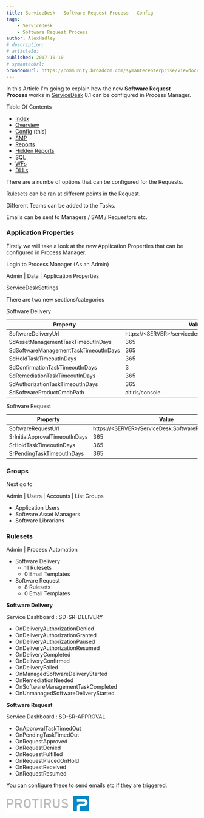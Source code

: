 ```yaml
---
title: ServiceDesk - Software Request Process - Config
tags:
    - ServiceDesk
    - Software Request Process
author: AlexHedley
# description: 
# articleId: 
published: 2017-10-10
# symantecUrl:
broadcomUrl: https://community.broadcom.com/symantecenterprise/viewdocument/servicedesk-software-request-proc-1?CommunityKey=04ead5e9-3643-4118-b853-afa5a58710c6&tab=librarydocuments
---
```


In this Article I'm going to explain how the new **Software Request Process** works in [ServiceDesk](https://www.symantec.com/products/service-desk) 8.1 can be configured in Process Manager.

Table Of Contents
  
- [Index](https://community.broadcom.com/symantecenterprise/viewdocument?DocumentKey=253f9b2f-045e-4e05-acb9-fcc37005f674&amp;CommunityKey=206bac34-051d-4ea1-b726-4ea8778c1986&amp;tab=librarydocuments)
- [Overview](https://community.broadcom.com/symantecenterprise/viewdocument?DocumentKey=a5fdba6d-707b-44be-a051-b08e5a5cfe19&amp;CommunityKey=04ead5e9-3643-4118-b853-afa5a58710c6&amp;tab=librarydocuments)
- [Config](https://community.broadcom.com/symantecenterprise/viewdocument?DocumentKey=e3acdfdc-8b09-4ca7-afb5-821c9cce9301&amp;CommunityKey=04ead5e9-3643-4118-b853-afa5a58710c6&amp;tab=librarydocuments) (this)
- [SMP](https://www.symantec.com/connect/articles/servicedesk-software-request-process-smp)
- [Reports](https://community.broadcom.com/symantecenterprise/viewdocument?DocumentKey=24530d5f-01a3-464d-846b-01482ee0c85e&amp;CommunityKey=206bac34-051d-4ea1-b726-4ea8778c1986&amp;tab=librarydocuments)
- [Hidden Reports](https://community.broadcom.com/symantecenterprise/viewdocument?DocumentKey=f39346c9-799f-4d1b-ba9b-7f0910cd9c74&amp;CommunityKey=04ead5e9-3643-4118-b853-afa5a58710c6&amp;tab=librarydocuments)
- [SQL](https://community.broadcom.com/symantecenterprise/viewdocument?DocumentKey=28879800-dd5e-436b-8f8b-9bc7301fbb1e&amp;CommunityKey=04ead5e9-3643-4118-b853-afa5a58710c6&amp;tab=librarydocuments)
- [WFs](https://community.broadcom.com/symantecenterprise/viewdocument?DocumentKey=736fee28-7f45-497e-b208-b3de50cde839&amp;CommunityKey=04ead5e9-3643-4118-b853-afa5a58710c6&amp;tab=librarydocuments)
- [DLLs](https://community.broadcom.com/symantecenterprise/viewdocument?DocumentKey=f4cef159-76c3-4b5b-9287-94aee6bec214&amp;CommunityKey=04ead5e9-3643-4118-b853-afa5a58710c6&amp;tab=librarydocuments)

There are a numbe of options that can be configured for the Requests.
  
Rulesets can be ran at different points in the Request.
  
Different Teams can be added to the Tasks.
  
Emails can be sent to Managers / SAM / Requestors etc.

### Application Properties
  
Firstly we will take a look at the new Application Properties that can be configured in Process Manager.
  
Login to Process Manager (As an Admin)
  
Admin | Data | Application Properties
  
ServiceDeskSettings
  
There are two new sections/categories
  
Software Delivery

| Property | Value |
| --- | --- |
| SoftwareDeliveryUrl | https://&lt;SERVER&gt;/servicedesk.softwarerequest.delivery |
| SdAssetManagementTaskTimeoutInDays | 365 |
| SdSoftwareManagementTaskTimeoutInDays | 365 |
| SdHoldTaskTimeoutInDays | 365 |
| SdConfirmationTaskTimeoutInDays | 3 |
| SdRemediationTaskTimeoutInDays | 365 |
| SdAuthorizationTaskTimeoutInDays | 365 |
| SdSoftwareProductCmdbPath | altiris/console |

Software Request

| Property | Value |
| --- | --- |
| SoftwareRequestUrl | https://&lt;SERVER&gt;/ServiceDesk.SoftwareRequest.Approval |
| SrInitialApprovalTimeoutInDays | 365 |
| SrHoldTaskTimeoutInDays | 365 |
| SrPendingTaskTimeoutInDays | 365 |

### Groups
  
Next go to
  
Admin | Users | Accounts | List Groups

- Application Users
- Software Asset Managers
- Software Librarians

### Rulesets
  
Admin | Process Automation

- Software Delivery
    - 11 Rulesets
    - 0 Email Templates
- Software Request
    - 8 Rulesets
    - 0 Email Templates

**Software Delivery**
  
Service Dashboard : SD-SR-DELIVERY

- OnDeliveryAuthorizationDenied
- OnDeliveryAuthorizationGranted
- OnDeliveryAuthorizationPaused
- OnDeliveryAuthorizationResumed
- OnDeliveryCompleted
- OnDeliveryConfirmed
- OnDeliveryFailed
- OnManagedSoftwareDeliveryStarted
- OnRemediationNeeded
- OnSoftwareManagementTaskCompleted
- OnUnmanagedSoftwareDeliveryStarted

**Software Request**
  
Service Dashboard : SD-SR-APPROVAL

- OnApprovalTaskTimedOut
- OnPendingTaskTimedOut
- OnRequestApproved
- OnRequestDenied
- OnRequestFulfilled
- OnRequestPlacedOnHold
- OnRequestReceived
- OnRequestResumed

You can configure these to send emails etc if they are triggered.

[![Protirus](images\Protirus.png)](https://protirus.com/)
